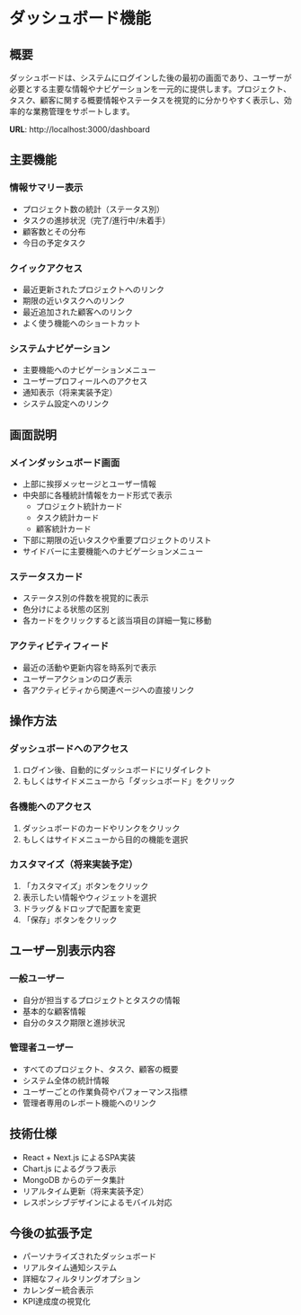# ダッシュボード機能

## 概要
ダッシュボードは、システムにログインした後の最初の画面であり、ユーザーが必要とする主要な情報やナビゲーションを一元的に提供します。プロジェクト、タスク、顧客に関する概要情報やステータスを視覚的に分かりやすく表示し、効率的な業務管理をサポートします。

**URL**: http://localhost:3000/dashboard

## 主要機能

### 情報サマリー表示
- プロジェクト数の統計（ステータス別）
- タスクの進捗状況（完了/進行中/未着手）
- 顧客数とその分布
- 今日の予定タスク

### クイックアクセス
- 最近更新されたプロジェクトへのリンク
- 期限の近いタスクへのリンク
- 最近追加された顧客へのリンク
- よく使う機能へのショートカット

### システムナビゲーション
- 主要機能へのナビゲーションメニュー
- ユーザープロフィールへのアクセス
- 通知表示（将来実装予定）
- システム設定へのリンク

## 画面説明

### メインダッシュボード画面
- 上部に挨拶メッセージとユーザー情報
- 中央部に各種統計情報をカード形式で表示
  - プロジェクト統計カード
  - タスク統計カード
  - 顧客統計カード
- 下部に期限の近いタスクや重要プロジェクトのリスト
- サイドバーに主要機能へのナビゲーションメニュー

### ステータスカード
- ステータス別の件数を視覚的に表示
- 色分けによる状態の区別
- 各カードをクリックすると該当項目の詳細一覧に移動

### アクティビティフィード
- 最近の活動や更新内容を時系列で表示
- ユーザーアクションのログ表示
- 各アクティビティから関連ページへの直接リンク

## 操作方法

### ダッシュボードへのアクセス
1. ログイン後、自動的にダッシュボードにリダイレクト
2. もしくはサイドメニューから「ダッシュボード」をクリック

### 各機能へのアクセス
1. ダッシュボードのカードやリンクをクリック
2. もしくはサイドメニューから目的の機能を選択

### カスタマイズ（将来実装予定）
1. 「カスタマイズ」ボタンをクリック
2. 表示したい情報やウィジェットを選択
3. ドラッグ＆ドロップで配置を変更
4. 「保存」ボタンをクリック

## ユーザー別表示内容

### 一般ユーザー
- 自分が担当するプロジェクトとタスクの情報
- 基本的な顧客情報
- 自分のタスク期限と進捗状況

### 管理者ユーザー
- すべてのプロジェクト、タスク、顧客の概要
- システム全体の統計情報
- ユーザーごとの作業負荷やパフォーマンス指標
- 管理者専用のレポート機能へのリンク

## 技術仕様

- React + Next.js によるSPA実装
- Chart.js によるグラフ表示
- MongoDB からのデータ集計
- リアルタイム更新（将来実装予定）
- レスポンシブデザインによるモバイル対応

## 今後の拡張予定

- パーソナライズされたダッシュボード
- リアルタイム通知システム
- 詳細なフィルタリングオプション
- カレンダー統合表示
- KPI達成度の視覚化 